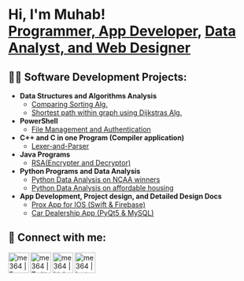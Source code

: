 <h1>Hi, I'm Muhab! <br/><a href="https://github.com/me364njit">Programmer, App Developer</a>, <a href="https://www.linkedin.com/in/muhab-elgamal-6964a6263/">Data Analyst, and Web Designer</a></h1>

<h2>👨‍💻 Software Development Projects:</h2>

- <b>Data Structures and Algorithms Analysis</b>
  - [Comparing Sorting Alg.](https://github.com/me364njit/Sorting_Alg/tree/main)
  - [Shortest path within graph using Dijkstras Alg.](https://github.com/me364njit/DijkstrasAlg/tree/main)
- <b>PowerShell</b>
  - [File Management and Authentication](https://github.com/me364njit/File_Manage_Auth/tree/main)
- <b>C++ and C in one Program (Compiler application)</b>
  - [Lexer-and-Parser](https://github.com/me364njit/Lexer-and-Parser)
- <b>Java Programs</b>
  - [RSA(Encrypter and Decryptor)](https://github.com/me364njit/Encryptor-and-Decryptor)
- <b>Python Programs and Data Analysis</b>
  - [Python Data Analysis on NCAA winners](https://github.com/me364njit/Python-Data-Insights-March-Madness-Prediction-and-Sports-Analytics/tree/main)
  - [Python Data Analysis on affordable housing](https://github.com/me364njit/DataAnalysisPrediction/tree/main)
- <b>App Development, Project design, and Detailed Design Docs</b>
  -  [Prox App for IOS (Swift & Firebase)](https://github.com/me364njit/Prox)
  -  [Car Dealership App (PyQt5 & MySQL)](https://github.com/me364njit/CarDealershipApp/tree/main/DealershipProject)

<h2> 🤳 Connect with me:</h2>

[<img align="left" alt="me364 | FaceBook" width="42px" src="https://img.icons8.com/?size=512&id=13912&format=png" />][facebook]
[<img align="left" alt="me364 | Twitter" width="42px" src="https://img.icons8.com/?size=512&id=5MQ0gPAYYx7a&format=png" />][twitter]
[<img align="left" alt="me364 | LinkedIn" width="42px" src="https://img.icons8.com/?size=512&id=xuvGCOXi8Wyg&format=png" />][linkedin]
[<img align="left" alt="me364 | Instagram" width="42px" src="https://img.icons8.com/?size=512&id=32323&format=png" />][instagram]

[twitter]: https://twitter.com/moobie15
[facebook]: https://www.facebook.com/muhab.elgamal/
[instagram]: https://www.instagram.com/moobie15/
[linkedin]: https://www.linkedin.com/in/muhab-elgamal-6964a6263

<!--
**joshmadakor1/joshmadakor1** is a ✨ _special_ ✨ repository because its `README.md` (this file) appears on your GitHub profile.

Here are some ideas to get you started:

- 🔭 I’m currently working on ...
- 🌱 I’m currently learning ...
- 👯 I’m looking to collaborate on ...
- 🤔 I’m looking for help with ...
- 💬 Ask me about ...
- 📫 How to reach me: ...
- 😄 Pronouns: ...
- ⚡ Fun fact: ...
-->
